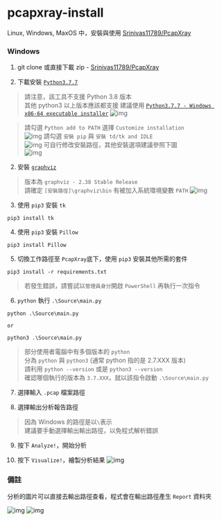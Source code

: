 # pcapxray-install

Linux, Windows, MaxOS 中，安裝與使用 [Srinivas11789/PcapXray](https://github.com/Srinivas11789/PcapXray)

### Windows
1. git clone 或直接下載 zip - [Srinivas11789/PcapXray](https://github.com/Srinivas11789/PcapXray)

1. 下載安裝 [`Python3.7.7`](https://www.python.org/downloads/release/python-377/)

> 請注意，該工具不支援 Python 3.8 版本 <br>
> 其他 python3 以上版本應該都支援
> 建議使用 [`Python3.7.7 - Windows x86-64 executable installer`](https://www.python.org/ftp/python/3.7.7/python-3.7.7-amd64.exe)
![img](https://i.imgur.com/vNUSUlf.png)

> 請勾選 `Python add to PATH` 選擇 `Customize installation` <br>
![img](https://i.imgur.com/0bZ9CQP.png)
> 請勾選 `安裝 pip` 與 `安裝 td/tk and IDLE` <br>
![img](https://i.imgur.com/kED27ZE.png)
> 可自行修改安裝路徑，其他安裝選項建議參照下圖 <br>
![img](https://i.imgur.com/oX3jkhl.png)

2. 安裝 [`graphviz`](https://graphviz.gitlab.io/_pages/Download/Download_windows.html)

> 版本為 `graphviz - 2.38 Stable Release` <br>
> 請確定 `[安裝路徑]\graphviz\bin` 有被加入系統環境變數 `PATH`
![img](https://i.imgur.com/lts1tb0.png)


3. 使用 `pip3` 安裝 `tk`

```
pip3 install tk
```

4. 使用 `pip3` 安裝 `Pillow`
```
pip3 install Pillow
```

5. 切換工作路徑至 `PcapXray`底下，使用 `pip3` 安裝其他所需的套件
```
pip3 install -r requirements.txt
```
> 若發生錯誤，請嘗試以`管理員身分`開啟 `PowerShell` 再執行一次指令

6. `python` 執行 `.\Source\main.py`

```
python .\Source\main.py 

or

python3 .\Source\main.py
```

> 部分使用者電腦中有多個版本的 `python` <br>
> 分為 `python` 與 `python3` (通常 python 指的是 2.7.XXX 版本) <br>
> 請利用 `python --version` 或是 `python3 --version` <br>
> 確認哪個執行的版本為 `3.7.XXX`，就以該指令啟動 `.\Source\main.py` <br>

7. 選擇輸入 `.pcap` 檔案路徑

8. 選擇輸出分析報告路徑

> 因為 Windows 的路徑是以`\`表示 <br>
> 建議要手動選擇輸出輸出路徑，以免程式解析錯誤

9. 按下 `Analyze!`，開始分析

10. 按下 `Visualize!`，繪製分析結果
![img](https://i.imgur.com/n9g44so.png)

### 備註

分析的圖片可以直接去輸出路徑查看，程式會在輸出路徑產生 `Report` 資料夾

![img](https://i.imgur.com/i7fp5WJ.png)
![img](https://i.imgur.com/jCj7WoK.png)
